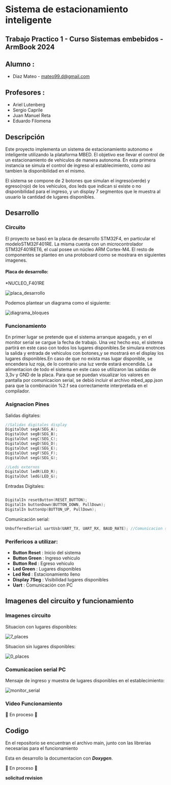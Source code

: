 # Sistema de estacionamiento inteligente

## Trabajo Practico 1 - Curso Sistemas embebidos - ArmBook 2024

## Alumno : 
* Diaz Mateo - mateo99.d@gmail.com

## Profesores : 
- Ariel Lutenberg 
- Sergio Caprile  
- Juan Manuel Reta 
- Eduardo Filomena

## Descripción
Este proyecto implementa un sistema de estacionamiento autonomo e inteligente utilizando la plataforma MBED. El objetivo ese llevar el control de un estacionamiento de vehiculos de manera autonoma. En esta primera instancia se simula el control de ingreso al establecimiento, como asi tambien la disponibilidad en el mismo.

El sistema se compone de 2 botones que simulan el ingreso(verde) y egreso(rojo) de los vehiculos, dos leds que indican si existe o no disponibilidad para el ingreso, y un display 7 segmentos que le muestra al usuario la cantidad de lugares disponibles.


## Desarrollo
### Circuito
El proyecto se basó en la placa de desarrollo STM32F4, en particular el modeloSTM32F401RE. La misma cuenta con un microcontrolador STM32F401RET6, el cual posee un núcleo ARM Cortex-M4. El resto de componentes se planteo en una protoboard como se mostrara en siguientes imagenes.

#### Placa de desarrollo:
*NUCLEO_F401RE

![placa_desarrollo](https://github.com/mateooD/Tp1_armBookCourse_2024/blob/main/figures/placa_desarrollo.png)

Podemos plantear un diagrama como el siguiente:

![diagrama_bloques](https://github.com/mateooD/Tp1_armBookCourse_2024/blob/main/figures/diagrama_bloques.png)



### Funcionamiento

En primer lugar se pretende que el sistema arranque apagado, y en el monitor serial se cargue la fecha de trabajo. Una vez hecho eso, el sistema partirá en este caso con todos los lugares disponibles.Se simulara enotnces la salida y entrada de vehiculos con botones,y se mostrará en el display los lugares disponibles.En caso de que no exista mas lugar disponible, se encendera luz roja, de lo contrario una luz verde estará encendida.
La alimentacion de todo el sistema en este caso se utilizaron las salidas de 3,3v y GND de la placa.
Para que se puedan visualizar los valores en pantalla por comunicacion serial, se debió incluir el archivo mbed_app.json para que la combinación %2.f sea correctamente interpretada en el compilador.

### Asignacion Pines
Salidas digitales:
```cpp
//Salidas digitales display
DigitalOut segA(SEG_A);
DigitalOut segB(SEG_B);
DigitalOut segC(SEG_C);
DigitalOut segD(SEG_D);
DigitalOut segE(SEG_E);
DigitalOut segF(SEG_F);
DigitalOut segG(SEG_G);

//Leds externos
DigitalOut ledR(LED_R);
DigitalOut ledG(LED_G);
```
Entradas Digitales:
```cpp

DigitalIn resetButton(RESET_BUTTON);
DigitalIn buttonDown(BUTTON_DOWN, PullDown);
DigitalIn buttonUp(BUTTON_UP, PullDown);

```
Comunicación serial:
```cpp
UnbufferedSerial uartUsb(UART_TX, UART_RX, BAUD_RATE); //Comunicacion serial

```
### Perifericos a utilizar:

- **Button Reset** : Inicio del sistema 
- **Button Green** : Ingreso vehiculo
- **Button Red** : Egreso vehiculo
- **Led Green** : Lugares disponibles
- **Led Red** : Estacionamiento lleno
- **Display 7Seg** : Visibilidad lugares disponibles
- **Uart** : Comunicación con PC



## Imagenes del circuito y funcionamiento

### Imagenes circuito

Situacion con lugares disponibles:

![7_places](https://github.com/mateooD/Tp1_armBookCourse_2024/blob/main/figures/7_places.jpeg)

Situacion sin lugares disponibles:

![0_places](https://github.com/mateooD/Tp1_armBookCourse_2024/blob/main/figures/0_places.jpeg)

### Comunicacion serial PC

Mensaje de ingreso y muestra de lugares disponibles en el establecimiento:

![monitor_serial](https://github.com/mateooD/Tp1_armBookCourse_2024/blob/main/figures/serial_monitor.png)


### Video Funcionamiento
:construction: En proceso :construction:

## Codigo
En el repositorio se encuentran el archivo main, junto con las librerias necesarias para el funcionamiento

Esta en desarrollo la documentacion con ***Doxygen***.

:construction: En proceso :construction:

**solicitud revision**